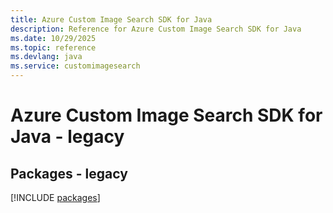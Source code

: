 ```yaml
---
title: Azure Custom Image Search SDK for Java
description: Reference for Azure Custom Image Search SDK for Java
ms.date: 10/29/2025
ms.topic: reference
ms.devlang: java
ms.service: customimagesearch
---
```

# Azure Custom Image Search SDK for Java - legacy
## Packages - legacy
[!INCLUDE [packages](custom-image-search-index.md)]